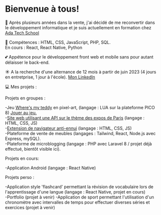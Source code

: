 # Bienvenue à tous!

:seedling: Après plusieurs années dans la vente, j'ai décidé de me reconvertir dans le développement informatique et je suis actuellement en formation chez [Ada Tech School](https://adatechschool.fr/)

:gem: Compétences : HTML, CSS, JavaScript, PHP, SQL.  
En cours : React, React Native, Python  


:two_hearts: Appétence pour le développement front web et mobile sans pour autant délaisser le back-end.

:sunny: A la recherche d'une alternance de 12 mois à partir de juin 2023 (4 jours en entretprise, 1 jour à l'école).
[Mon LinkedIn](https://www.linkedin.com/in/lydie-chaumet-9a5b61260/)

:computer: Mes projets :  

Projets en groupes :  

-Jeu [Where's my teddy](https://github.com/Lilinnfr/Projet_Pico_8) en pixel-art, (langage : LUA sur la plateforme PICO 8) [Jouer au jeu.](https://www.lexaloffle.com/bbs/?tid=50014)  
-[Site web utilisant une API sur le thème des expos de Paris](https://github.com/Lilinnfr/Projet_Dataviz_ExposParis) (langage : HTML, CSS, JS)   
-[Extension de navigateur anti-ennui](https://github.com/Lilinnfr/Projet_Extension_Navigateur) (langage : HTML, CSS, JS)  
-Plateforme de vente de meubles (langages : Tailwind, React, Node.js avec Express, mySQL).  
-Plateforme de microblogging (langage : PHP avec Laravel 8 / projet déjà effectué, bientôt visible ici).  

Projets en cours:   
 
-Application Android (langage : React Native)

Projets perso :  

-Application style 'flashcard' permettant la révision de vocabulaire lors de l'apprentissage d'une langue (langage : React Native, projet en cours)  
-Portfolio (projet à venir)
-Application de sport permettant l'utilisation d'un chronomètre avec intervalles de temps pour effectuer diverses séries et exercices (projet à venir)  


